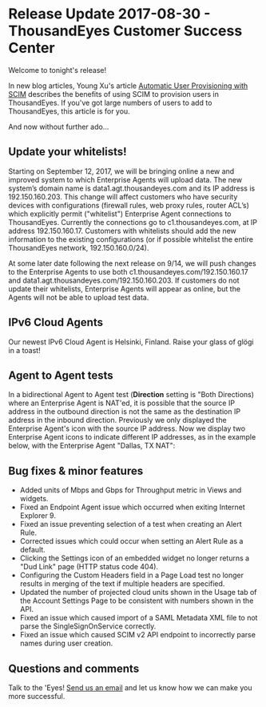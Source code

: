 # Release Update 2017-08-30 - ThousandEyes Customer Success Center

Welcome to tonight's release!

In new blog articles, Young Xu's article [Automatic User Provisioning with SCIM](https://blog.thousandeyes.com/automatic-user-provisioning-scim/) describes the benefits of using SCIM to provision users in ThousandEyes. If you've got large numbers of users to add to ThousandEyes, this article is for you.

And now without further ado...

## Update your whitelists!

Starting on September 12, 2017, we will be bringing online a new and improved system to which Enterprise Agents will upload data. The new system’s domain name is data1.agt.thousandeyes.com and its IP address is 192.150.160.203. This change will affect customers who have security devices with configurations \(firewall rules, web proxy rules, router ACL’s\) which explicitly permit \("whitelist"\) Enterprise Agent connections to ThousandEyes.  Currently the connections go to c1.thousandeyes.com, at IP address 192.150.160.17.  Customers with whitelists should add the new information to the existing configurations \(or if possible whitelist the entire ThousandEyes network, 192.150.160.0/24\).

At some later date following the next release on 9/14, we will push changes to the Enterprise Agents to use both c1.thousandeyes.com/192.150.160.17 and data1.agt.thousandeyes.com/192.150.160.203. If customers do not update their whitelists, Enterprise Agents will appear as online, but the Agents will not be able to upload test data. 

## IPv6 Cloud Agents

Our newest IPv6 Cloud Agent is Helsinki, Finland. Raise your glass of glögi in a toast!

## Agent to Agent tests

In a bidirectional Agent to Agent test \(**Direction** setting is "Both Directions\) where an Enterprise Agent is NAT'ed, it is possible that the source IP address in the outbound direction is not the same as the destination IP address in the inbound direction. Previously we only displayed the Enterprise Agent's icon with the source IP address.  Now we display two Enterprise Agent icons to indicate different IP addresses, as in the example below, with the Enterprise Agent "Dallas, TX NAT":

## Bug fixes & minor features

* Added units of Mbps and Gbps for Throughput metric in Views and widgets.
* Fixed an Endpoint Agent issue which occurred when exiting Internet Explorer 9.
* Fixed an issue preventing selection of a test when creating an Alert Rule.
* Corrected issues which could occur when setting an Alert Rule as a default.
* Clicking the Settings icon of an embedded widget no longer returns a "Dud Link" page \(HTTP status code 404\).
* Configuring the Custom Headers field in a Page Load test no longer results in merging of the text if multiple headers are specified.
* Updated the number of projected cloud units shown in the Usage tab of the Account Settings Page to be consistent with numbers shown in the API.
* Fixed an issue which caused import of a SAML Metadata XML file to not parse the SingleSignOnService correctly.
* Fixed an issue which caused SCIM v2 API endpoint to incorrectly parse names during user creation.

## ​Questions and comments

Talk to the 'Eyes! [Send us an email](mailto:support@thousandeyes.com?subject=2017-08-30+Release+Update) and let us know how we can make you more successful.

